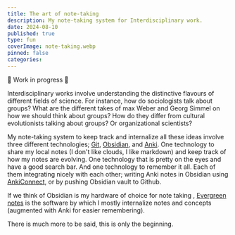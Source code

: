 ```yaml
---
title: The art of note-taking
description: My note-taking system for Interdisciplinary work.
date: 2024-08-10
published: true
type: fun
coverImage: note-taking.webp
pinned: false
categories:
---
```

<div class="tip">🚧 Work in progress 🚧</div>

Interdisciplinary works involve understanding the distinctive flavours of different fields of science. For instance, how do sociologists talk about groups? What are the different takes of  max Weber and Georg Simmel on how we should think about groups? How do they differ from cultural evolutionists talking about groups? Or organizational scientists? 

My note-taking system to keep track and internalize all these ideas involve three different technologies; [Git](https://github.com/home), [Obsidian](https://obsidian.md/), and [Anki](https://apps.ankiweb.net/). One technology to share my local notes (I don't like clouds, I like markdown) and keep track of how my notes are evolving. One technology that is pretty on the eyes and have a good search bar. And one technology to remember it all. Each of them integrating nicely with each other; writing Anki notes in Obsidian using [AnkiConnect](https://github.com/ObsidianToAnki/Obsidian_to_Anki), or by pushing Obsidian vault to Github. 

If we think of Obsidian is my hardware of choice for note taking , [Evergreen notes](https://notes.andymatuschak.org/Evergreen_notes) is the software by which I mostly internalize notes and concepts (augmented with Anki for easier remembering).  

There is much more to be said, this is only the beginning.